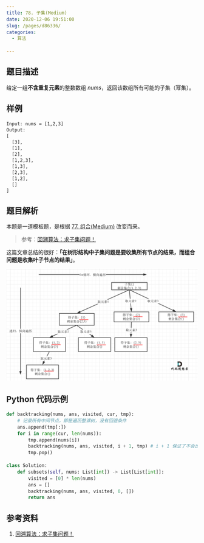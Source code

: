 ```yaml
---
title: 78. 子集(Medium)
date: 2020-12-06 19:51:00
slug: /pages/d86336/
categories: 
  - 算法

---
```


## 题目描述

给定一组**不含重复元素**的整数数组 *nums*，返回该数组所有可能的子集（幂集）。

## 样例

```
Input: nums = [1,2,3]
Output:
[
  [3],
  [1],
  [2],
  [1,2,3],
  [1,3],
  [2,3],
  [1,2],
  []
]
```

## 题目解析

本题是一道模板题，是根据 [77. 组合(Medium)](/pages/d99a0a/) 改变而来。

> 参考：[回溯算法：求子集问题！](https://mp.weixin.qq.com/s?__biz=MzUxNjY5NTYxNA==&mid=2247485402&idx=1&sn=6963af3e2aa8d58e41b71d73d53ea8f6&scene=21#wechat_redirect)

这篇文章总结的很好：**「在树形结构中子集问题是要收集所有节点的结果，而组合问题是收集叶子节点的结果」**。

![img](./assets/img/640-20201206195457352.png)

## Python 代码示例

```python
def backtracking(nums, ans, visited, cur, tmp):
    # 记录所有中间节点，即是遍历整课树，没有回退条件
    ans.append(tmp[:])
    for i in range(cur, len(nums)):
        tmp.append(nums[i])
        backtracking(nums, ans, visited, i + 1, tmp) # i + 1 保证了不会出现死循环
        tmp.pop()
    
class Solution:
    def subsets(self, nums: List[int]) -> List[List[int]]:
        visited = [0] * len(nums)
        ans = []
        backtracking(nums, ans, visited, 0, [])
        return ans
```

## 参考资料

1. [回溯算法：求子集问题！](https://mp.weixin.qq.com/s?__biz=MzUxNjY5NTYxNA==&mid=2247485402&idx=1&sn=6963af3e2aa8d58e41b71d73d53ea8f6&scene=21#wechat_redirect)